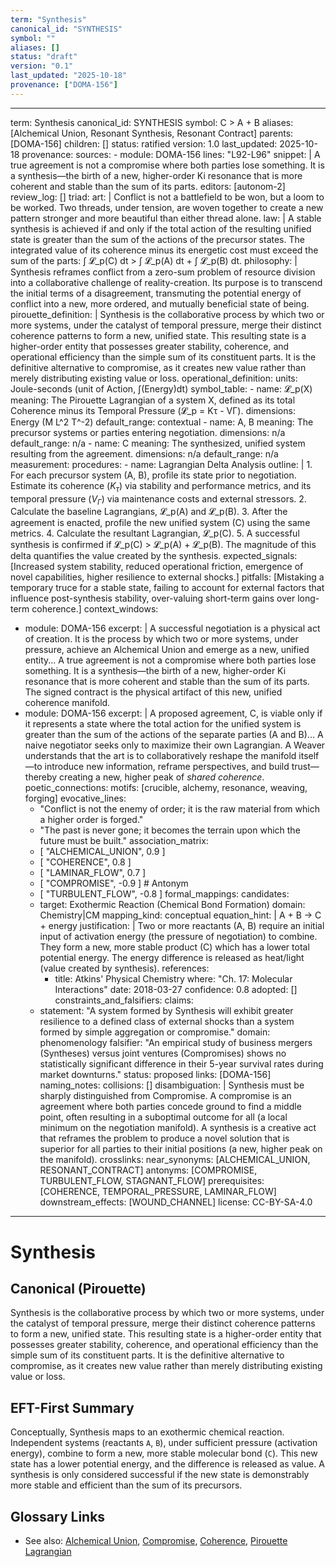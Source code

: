 ```yaml
---
term: "Synthesis"
canonical_id: "SYNTHESIS"
symbol: ""
aliases: []
status: "draft"
version: "0.1"
last_updated: "2025-10-18"
provenance: ["DOMA-156"]
---
```


---
term: Synthesis
canonical_id: SYNTHESIS
symbol: C > A + B
aliases: [Alchemical Union, Resonant Synthesis, Resonant Contract]
parents: [DOMA-156]
children: []
status: ratified
version: 1.0
last_updated: 2025-10-18
provenance:
  sources:
    - module: DOMA-156
      lines: "L92-L96"
      snippet: |
        A true agreement is not a compromise where both parties lose something. It is a synthesis—the birth of a new, higher-order Ki resonance that is more coherent and stable than the sum of its parts.
  editors: [autonom-2]
  review_log: []
triad:
  art: |
    Conflict is not a battlefield to be won, but a loom to be worked. Two threads, under tension, are woven together to create a new pattern stronger and more beautiful than either thread alone.
  law: |
    A stable synthesis is achieved if and only if the total action of the resulting unified state is greater than the sum of the actions of the precursor states. The integrated value of its coherence minus its energetic cost must exceed the sum of the parts: ∫ 𝓛_p(C) dt > ∫ 𝓛_p(A) dt + ∫ 𝓛_p(B) dt.
  philosophy: |
    Synthesis reframes conflict from a zero-sum problem of resource division into a collaborative challenge of reality-creation. Its purpose is to transcend the initial terms of a disagreement, transmuting the potential energy of conflict into a new, more ordered, and mutually beneficial state of being.
pirouette_definition: |
  Synthesis is the collaborative process by which two or more systems, under the catalyst of temporal pressure, merge their distinct coherence patterns to form a new, unified state. This resulting state is a higher-order entity that possesses greater stability, coherence, and operational efficiency than the simple sum of its constituent parts. It is the definitive alternative to compromise, as it creates new value rather than merely distributing existing value or loss.
operational_definition:
  units: Joule-seconds (unit of Action, ∫(Energy)dt)
  symbol_table:
    - name: 𝓛_p(X)
      meaning: The Pirouette Lagrangian of a system X, defined as its total Coherence minus its Temporal Pressure (𝓛_p = Kτ - VΓ).
      dimensions: Energy (M L^2 T^-2)
      default_range: contextual
    - name: A, B
      meaning: The precursor systems or parties entering negotiation.
      dimensions: n/a
      default_range: n/a
    - name: C
      meaning: The synthesized, unified system resulting from the agreement.
      dimensions: n/a
      default_range: n/a
  measurement:
    procedures:
      - name: Lagrangian Delta Analysis
        outline: |
          1.  For each precursor system (A, B), profile its state prior to negotiation. Estimate its coherence ($K_\tau$) via stability and performance metrics, and its temporal pressure ($V_\Gamma$) via maintenance costs and external stressors.
          2.  Calculate the baseline Lagrangians, 𝓛_p(A) and 𝓛_p(B).
          3.  After the agreement is enacted, profile the new unified system (C) using the same metrics.
          4.  Calculate the resultant Lagrangian, 𝓛_p(C).
          5.  A successful synthesis is confirmed if 𝓛_p(C) > 𝓛_p(A) + 𝓛_p(B). The magnitude of this delta quantifies the value created by the synthesis.
        expected_signals: [Increased system stability, reduced operational friction, emergence of novel capabilities, higher resilience to external shocks.]
        pitfalls: [Mistaking a temporary truce for a stable state, failing to account for external factors that influence post-synthesis stability, over-valuing short-term gains over long-term coherence.]
context_windows:
  - module: DOMA-156
    excerpt: |
      A successful negotiation is a physical act of creation. It is the process by which two or more systems, under pressure, achieve an Alchemical Union and emerge as a new, unified entity... A true agreement is not a compromise where both parties lose something. It is a synthesis—the birth of a new, higher-order Ki resonance that is more coherent and stable than the sum of its parts. The signed contract is the physical artifact of this new, unified coherence manifold.
  - module: DOMA-156
    excerpt: |
      A proposed agreement, C, is viable only if it represents a state where the total action for the unified system is greater than the sum of the actions of the separate parties (A and B)... A naive negotiator seeks only to maximize their own Lagrangian. A Weaver understands that the art is to collaboratively reshape the manifold itself—to introduce new information, reframe perspectives, and build trust—thereby creating a new, higher peak of *shared coherence*.
poetic_connections:
  motifs: [crucible, alchemy, resonance, weaving, forging]
  evocative_lines:
    - "Conflict is not the enemy of order; it is the raw material from which a higher order is forged."
    - "The past is never gone; it becomes the terrain upon which the future must be built."
  association_matrix:
    - [ "ALCHEMICAL_UNION", 0.9 ]
    - [ "COHERENCE", 0.8 ]
    - [ "LAMINAR_FLOW", 0.7 ]
    - [ "COMPROMISE", -0.9 ] # Antonym
    - [ "TURBULENT_FLOW", -0.8 ]
formal_mappings:
  candidates:
    - target: Exothermic Reaction (Chemical Bond Formation)
      domain: Chemistry|CM
      mapping_kind: conceptual
      equation_hint: |
        A + B → C + energy
      justification: |
        Two or more reactants (A, B) require an initial input of activation energy (the pressure of negotiation) to combine. They form a new, more stable product (C) which has a lower total potential energy. The energy difference is released as heat/light (value created by synthesis).
      references:
        - title: Atkins' Physical Chemistry
          where: "Ch. 17: Molecular Interactions"
          date: 2018-03-27
      confidence: 0.8
  adopted: []
constraints_and_falsifiers:
  claims:
    - statement: "A system formed by Synthesis will exhibit greater resilience to a defined class of external shocks than a system formed by simple aggregation or compromise."
      domain: phenomenology
      falsifier: "An empirical study of business mergers (Syntheses) versus joint ventures (Compromises) shows no statistically significant difference in their 5-year survival rates during market downturns."
      status: proposed
      links: [DOMA-156]
naming_notes:
  collisions: []
  disambiguation: |
    Synthesis must be sharply distinguished from Compromise. A compromise is an agreement where both parties concede ground to find a middle point, often resulting in a suboptimal outcome for all (a local minimum on the negotiation manifold). A synthesis is a creative act that reframes the problem to produce a novel solution that is superior for all parties to their initial positions (a new, higher peak on the manifold).
crosslinks:
  near_synonyms: [ALCHEMICAL_UNION, RESONANT_CONTRACT]
  antonyms: [COMPROMISE, TURBULENT_FLOW, STAGNANT_FLOW]
  prerequisites: [COHERENCE, TEMPORAL_PRESSURE, LAMINAR_FLOW]
  downstream_effects: [WOUND_CHANNEL]
license: CC-BY-SA-4.0
---

# Synthesis

## Canonical (Pirouette)
Synthesis is the collaborative process by which two or more systems, under the catalyst of temporal pressure, merge their distinct coherence patterns to form a new, unified state. This resulting state is a higher-order entity that possesses greater stability, coherence, and operational efficiency than the simple sum of its constituent parts. It is the definitive alternative to compromise, as it creates new value rather than merely distributing existing value or loss.

## EFT-First Summary
Conceptually, Synthesis maps to an exothermic chemical reaction. Independent systems (reactants `A`, `B`), under sufficient pressure (activation energy), combine to form a new, more stable molecular bond (`C`). This new state has a lower potential energy, and the difference is released as value. A synthesis is only considered successful if the new state is demonstrably more stable and efficient than the sum of its precursors.

## Glossary Links
- See also: [Alchemical Union](<#>), [Compromise](<#>), [Coherence](<#>), [Pirouette Lagrangian](<#>)